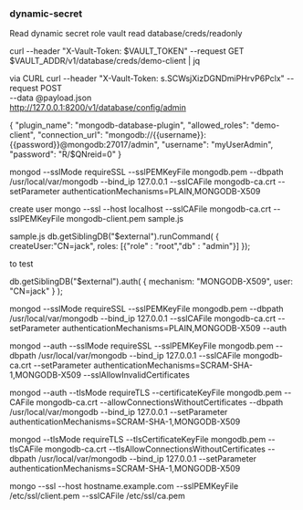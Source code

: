 ### dynamic-secret

Read dynamic secret role <readonly>
vault read database/creds/readonly

curl --header "X-Vault-Token: $VAULT_TOKEN" --request GET $VAULT_ADDR/v1/database/creds/demo-client | jq

via CURL
curl --header "X-Vault-Token: s.SCWsjXizDGNDmiPHrvP6Pclx" --request POST \
    --data @payload.json \
    http://127.0.0.1:8200/v1/database/config/admin

{
  "plugin_name": "mongodb-database-plugin",
  "allowed_roles": "demo-client",
  "connection_url": "mongodb://{{username}}:{{password}}@mongodb:27017/admin",
  "username": "myUserAdmin",
  "password": "R/$QNreid\=0"
}


mongod  --sslMode requireSSL --sslPEMKeyFile  mongodb.pem --dbpath /usr/local/var/mongodb  --bind_ip 127.0.0.1 --sslCAFile mongodb-ca.crt --setParameter authenticationMechanisms=PLAIN,MONGODB-X509

create user
mongo --ssl --host localhost --sslCAFile mongodb-ca.crt --sslPEMKeyFile mongodb-client.pem sample.js

sample.js
db.getSiblingDB("\$external").runCommand(
    {
        createUser:"CN=jack",
        roles: [{"role" : "root","db" : "admin"}]
});

to test

db.getSiblingDB("$external").auth(
     {
         mechanism: "MONGODB-X509",
         user: "CN=jack"
     }
     );

mongod  --sslMode requireSSL --sslPEMKeyFile  mongodb.pem --dbpath /usr/local/var/mongodb  --bind_ip 127.0.0.1 --sslCAFile mongodb-ca.crt --setParameter authenticationMechanisms=PLAIN,MONGODB-X509 --auth



mongod --auth  --sslMode requireSSL --sslPEMKeyFile  mongodb.pem --dbpath /usr/local/var/mongodb  --bind_ip 127.0.0.1 
--sslCAFile mongodb-ca.crt  --setParameter authenticationMechanisms=SCRAM-SHA-1,MONGODB-X509 --sslAllowInvalidCertificates


mongod --auth  --tlsMode requireTLS --certificateKeyFile  mongodb.pem --CAFile mongodb-ca.crt --allowConnectionsWithoutCertificates --dbpath /usr/local/var/mongodb --bind_ip 127.0.0.1 --setParameter authenticationMechanisms=SCRAM-SHA-1,MONGODB-X509 

mongod --tlsMode requireTLS --tlsCertificateKeyFile  mongodb.pem --tlsCAFile mongodb-ca.crt --tlsAllowConnectionsWithoutCertificates --dbpath /usr/local/var/mongodb --bind_ip 127.0.0.1 --setParameter authenticationMechanisms=SCRAM-SHA-1,MONGODB-X509

mongo --ssl --host hostname.example.com --sslPEMKeyFile /etc/ssl/client.pem --sslCAFile /etc/ssl/ca.pem